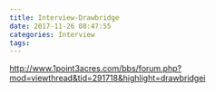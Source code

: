 ```yaml
---
title: Interview-Drawbridge
date: 2017-11-26 08:47:55
categories: Interview
tags:
---
```


http://www.1point3acres.com/bbs/forum.php?mod=viewthread&tid=291718&highlight=drawbridgei
